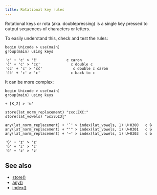 ```yaml
---
title: Rotational key rules
---
```


Rotational keys or rota (aka. doublepressing) is a single key pressed to output sequences of characters or letters.

To easily understand this, check and test the rules:
```
begin Unicode > use(main)
group(main) using keys

'c' + 'c' > 'č'             c caron
'č' + 'c' > 'cc'              c double c
'cc' + 'c' > 'čč'              c double c caron
'čč' + 'c' > 'c'              c back to c
```

It can be more complex:
```
begin Unicode > use(main)
group(main) using keys

+ [K_Z] > 'ʋ'

store(lat_norm_replacement) "zxc;ZXC:"
store(lat_vowels) "ʋɛɔɩƲƐƆɭ"

any(lat_norm_replacement) + '`' > index(lat_vowels, 1) U+0300   c ʋ̀
any(lat_norm_replacement) + "'" > index(lat_vowels, 1) U+0301   c ʋ́ 
any(lat_norm_replacement) + '~' > index(lat_vowels, 1) U+0303   c ʋ̃

'ʋ̀' + 'z' > 'z'
'ʋ́' + 'z' > 'z'
'ʋ̃' + 'z' > 'z'
```

## See also
* [store()](../reference/store)
* [any()](../reference/any)
* [index()](../reference/index)